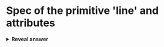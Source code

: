 # Spec of the primitive 'line' and attributes
<details>
<summary><b>Reveal answer</b></summary>
specification:<br><ul><li>x1, y1 x2,y2 coordinates of the points</li></ul><br>attributes:<br><ul><li>linewidth</li><li>linestyle:dashed dotted solid</li><li>colour</li></ul>
</details>
